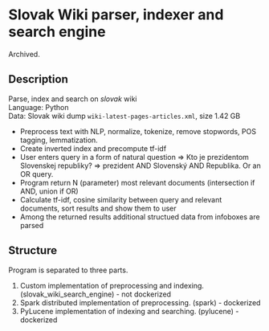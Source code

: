 # Slovak Wiki parser, indexer and search engine
Archived.

## Description
Parse, index and search on *slovak* wiki  
Language: Python  
Data: Slovak wiki dump `wiki-latest-pages-articles.xml`, size 1.42 GB

- Preprocess text with NLP, normalize, tokenize, remove stopwords, POS tagging, lemmatization.
- Create inverted index and precompute tf-idf
- User enters query in a form of natural question => Kto je prezidentom Slovenskej republiky? => prezident AND Slovenský AND Republika.
Or an OR query.
- Program return N (parameter) most relevant documents (intersection if AND, union if OR)
- Calculate tf-idf, cosine similarity between query and relevant documents, sort results and show them to user
- Among the returned results additional structued data from infoboxes are parsed

## Structure

Program is separated to three parts.
1. Custom implementation of preprocessing and indexing. (slovak_wiki_search_engine) - not dockerized
2. Spark distributed implementation of preprocessing. (spark) - dockerized
3. PyLucene implementation of indexing and searching. (pylucene) - dockerized